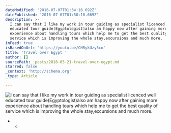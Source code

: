 ```yaml
---
dateModified: '2016-07-07T01:34:16.692Z'
datePublished: '2016-07-07T01:50:18.669Z'
description: >-
  I can say that I like my work in tour guiding as specialist licenced well
  educated tour guide(Egyptologist)also am happy now after gaining more
  experience about handling tours which help me to get the best quality of
  service which is improving the whole stay,excursions and much more. 
inFeed: true
isBasedOnUrl: 'https://youtu.be/CHRykUzy5co'
title: 'Travel over Egypt '
author: []
sourcePath: _posts/2016-05-21-travel-over-egypt.md
starred: false
_context: 'http://schema.org'
_type: Article

---
```

![I can say that I like my work in tour guiding as specialist licenced well educated tour guide(Egyptologist)also am happy now after gaining more experience about handling tours which help me to get the best quality of service which is improving the whole stay,excursions and much more. ](https://the-grid-user-content.s3-us-west-2.amazonaws.com/b92c88fb-528f-42e8-a5a9-cea878d7cde0.jpg)

* *
